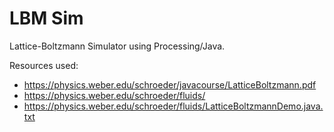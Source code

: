 # LBM Sim

Lattice-Boltzmann Simulator using Processing/Java.

Resources used:

- https://physics.weber.edu/schroeder/javacourse/LatticeBoltzmann.pdf
- https://physics.weber.edu/schroeder/fluids/
- https://physics.weber.edu/schroeder/fluids/LatticeBoltzmannDemo.java.txt
